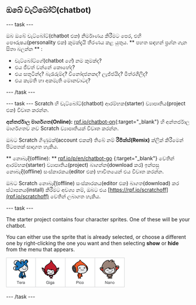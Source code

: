 ## ඔබේ චැට්බෝට්(chatbot)

\--- task \---

ඔබ ඔබේ චැට්බෝට්(chatbot එක) නිර්මාණය කිරීමට පෙර, එහි පෞරුෂය(personality එක) කුමක්දැයි තීරණය කළ යුතුය. ** පහත සඳහන් ප්‍රශ්න ගැන සිතා බලන්න ** :

+ චැට්බෝට්ගේ(chatbot ගේ) නම කුමක්ද?
+ එය ජීවත් වන්නේ කොහේද?
+ එය සතුටින්ද? බැරෑරුම්ද? විනෝදජනකද? ලැජ්ජයිද? මිත්රශීලීද?
+ එය කැමති හා අකමැති මොනවාටද?

\--- /task \---

\--- task \--- Scratch හි චැට්බෝට්(chatbot) ආරම්භක(starter) ව්‍යාපෘතිය(project එක) විවෘත කරන්න.

**අන්තර්ජාල මාර්ගගත(Online):** [rpf.io/chatbot-on](http://rpf.io/chatbot-on){:target="_blank"} හි අන්තර්ජාල මාර්ගගතව නව Scratch ව්‍යාපෘතියක් විවෘත කරන්න.

ඔබට Scratch ගිණුමක්(account එකක්) තිබේ නම් **රීමික්ස්(Remix)** ක්ලික් කිරීමෙන් පිටපතක් සාදාගත හැකිය.

** නොබැඳි(offline): ** [rpf.io/p/en/chatbot-go](http://rpf.io/p/en/chatbot-go) {:target="_blank"} වෙතින් ආරම්භක(starter) ව්‍යාපෘතිය(project) බාගන්න(download කර) ඉන්පසු නොබැඳි(offline) සංස්කාරකය(editor එක) භාවිතයෙන් එය විවෘත කරන්න.

ඔබට Scratch නොබැඳි(offline) සංස්කාරකය(editor එක) බාගත(download) කර ස්ථාපනය(install) කිරීමට අවශ්‍ය නම්, ඔබට එය [https://rpf.io/scratchoff](rpf.io/scratchoff) වෙතින් ලබාගත හැකිය.

\--- task \---

The starter project contains four character sprites. One of these will be your chatbot.

You can either use the sprite that is already selected, or choose a different one by right-clicking the one you want and then selecting **show** or **hide** from the menu that appears.

![Choose a character](images/chatbot-characters.png)

\--- /task \---